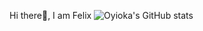 Hi there👋, I am Felix
![Oyioka's GitHub stats](https://github-readme-stats.vercel.app/api?username=FelixOyioka&show_icons=true&theme=radical)
